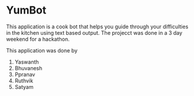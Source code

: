 # YumBot

This application is a cook bot that helps you guide through your difficulties in the kitchen using text based output.
The projecct was done in a 3 day weekend for a hackathon.

This application was done by 
1. Yaswanth
2. Bhuvanesh
3. Ppranav
4. Ruthvik
5. Satyam
